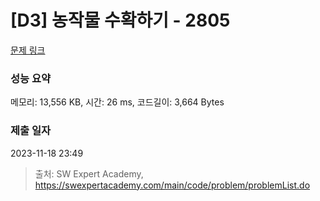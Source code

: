 # [D3] 농작물 수확하기 - 2805 

[문제 링크](https://swexpertacademy.com/main/code/problem/problemDetail.do?contestProbId=AV7GLXqKAWYDFAXB) 

### 성능 요약

메모리: 13,556 KB, 시간: 26 ms, 코드길이: 3,664 Bytes

### 제출 일자

2023-11-18 23:49



> 출처: SW Expert Academy, https://swexpertacademy.com/main/code/problem/problemList.do